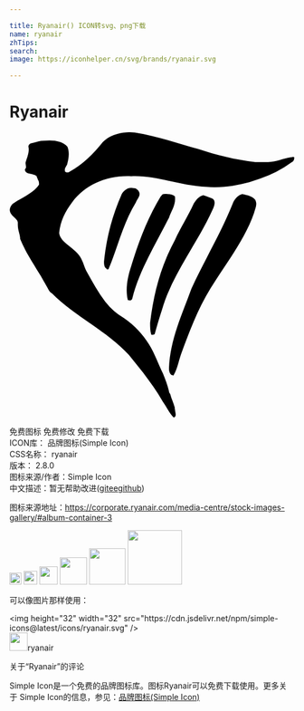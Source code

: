 ```yaml
---

title: Ryanair() ICON转svg、png下载
name: ryanair
zhTips: 
search: 
image: https://iconhelper.cn/svg/brands/ryanair.svg

---
```


# Ryanair  <small style="font-size: 60%;font-weight: 100"></small>

<div id="svg" class="svg-wrap">
<svg role="img" viewBox="0 0 24 24" xmlns="http://www.w3.org/2000/svg"><title>Ryanair icon</title><path d="M9.847.008c-.718.047-1.464.288-1.986.81-.796.996-1.692 1.891-2.787 2.488a.3.3 0 0 1-.396 0c-.1-.299.198-.497.198-.696.1-.398.2-.895 0-1.393C4.478.72 3.583.62 2.886.72c-.298 0-.596.1-.994.2-.1 0-.3.098-.3.297.1.398-.098.897-.198 1.195-.1.2 0 .298 0 .597-.1 0 0 .099-.099.099 0 .497.697.298.995.596 0 .1.1.2.1.3.099.099.098.298.098.398C1.991 5.198.6 5.694.201 6.092-.396 6.888.7 7.187.7 7.585v.198c0 .497.198.797.198 1.195.398.995.994 1.89 1.591 2.885.2.299.4.696.698 1.193.1.2.197.398.396.498 1.99 1.99 4.676 3.183 6.467 5.172l1.195 1.493c.597.796 1.193 1.592 1.69 2.487.299.398.498.896.896 1.294.299-.1.1-.497.1-.696.099 0-.1-.001 0-.1-.1-.399-.3-.796-.4-1.194-.099-.1-.098-.198-.098-.198-.1-.497-.299-.995-.498-1.492-.398-.796-.695-1.692-1.193-2.487-.497-.796-1.193-1.593-2.089-2.19a5.537 5.537 0 0 1-1.593-1.394c-.597-.795-1.094-1.69-1.591-2.586-.2-.398-.298-.894-.597-1.292-.497-.696-1.59-1.095-1.69-1.89.1-.995.497-1.791 1.094-2.587 1.094-1.492 2.984-2.29 4.974-2.19 2.09-.1 4.08.797 6.368.896 1.193.1 2.486-.1 3.58-.398l.896-.298a9.874 9.874 0 0 0 2.686-1.393c.199-.1.198-.299.198-.398-.1-.1-.198 0-.297 0-.697.1-1.195.398-1.89.398h-1.095c-1.691-.199-3.284-.596-4.776-1.094C14.129.92 12.437.322 10.546.024a4.011 4.011 0 0 0-.7-.016zm.264 4.685c-.303.056-.51.28-.659.504a18.378 18.378 0 0 0-1.492 5.671c0 .2.001.498.2.597 0 .1.198.1.198 0 .796-1.89 1.195-3.78 2.29-5.57.099-.3.496-.598.197-.996-.099-.1-.199-.2-.398-.2a.88.88 0 0 0-.336-.006zm2.922.504c-.199 0-.197.1-.297.2-1.094 1.79-1.89 3.878-2.487 5.868-.299.895-.498 1.89-.3 2.786 0 .1.101.1.2.1.1 0 .2-.1.2-.199.596-2.387 1.988-4.577 3.083-6.766.199-.597.597-1.093.497-1.79-.199-.198-.597-.2-.896-.2zm6.568 0c-.398.1-.697.498-.797.796-.994 2.487-2.387 4.775-3.482 7.163-.795 2.188-1.79 4.279-1.89 6.666 0 .2 0 .398.2.597.1 0 .198.1.198 0 .299-.498.398-1.096.597-1.693.696-1.89 1.392-3.78 2.487-5.57 1.293-2.09 2.886-4.08 3.682-6.368.1-.398.298-.696.1-1.094-.2-.298-.597-.398-1.095-.497zm-3.284.099c-.398.1-.597.399-.796.697-.498 1.095-1.094 1.99-1.592 3.084-1.194 2.189-1.79 4.477-2.089 6.964 0 .299 0 .696.1.995.099 0 .299 0 .299-.1.199-.696.397-1.392.596-1.989.896-3.084 2.986-5.571 4.279-8.456.1-.2.298-.697 0-.896-.199-.1-.498-.2-.797-.3z"/></svg>
</div>
<detail full-name='ryanair'></detail>

<div class="detail-page">
<p>
<span><span class="badge-success badge">免费图标</span> <span class="badge-success badge">免费修改</span>  <span class="badge-success badge">免费下载</span> </span>
<br/>
<span>
ICON库：
<span class="badge-secondary badge">品牌图标(Simple Icon)</span> 
</span>
<br/>
<span>
CSS名称：
<span class="badge-secondary badge">ryanair</span> 
</span>

<br/>
<span>
版本：
<span class="badge-secondary badge">2.8.0</span> 
</span>
<br/>
<span>图标来源/作者：<span class="badge-light badge">Simple Icon</span></span> 
<br/>
<span class="zh-detail">中文描述：暂无<span class="help-link"><span>帮助改进</span>(<a href="https://gitee.com/liuwave/icon-helper/edit/master/json/brands/ryanair.json" target="_blank" rel="noopener noreferrer">gitee</a><a href="https://github.com/liuwave/icon-helper/edit/master/json/brands/ryanair.json" target="_blank" rel="noopener noreferrer">github</a></span>)</span><br/>
</p>
</div><div class="description description alert alert-light"><p>图标来源地址：<a href="https://corporate.ryanair.com/media-centre/stock-images-gallery/#album-container-3" target="_blank" rel="noopener noreferrer">https://corporate.ryanair.com/media-centre/stock-images-gallery/#album-container-3</a></p></div>
<div class="alert alert-dark">
<img height="21" width="21" src="https://cdn.jsdelivr.net/npm/simple-icons@latest/icons/ryanair.svg" />
<img height="24" width="24" src="https://cdn.jsdelivr.net/npm/simple-icons@latest/icons/ryanair.svg" />
<img height="32" width="32" src="https://cdn.jsdelivr.net/npm/simple-icons@latest/icons/ryanair.svg" />
<img height="48" width="48" src="https://cdn.jsdelivr.net/npm/simple-icons@latest/icons/ryanair.svg" />
<img height="64" width="64" src="https://cdn.jsdelivr.net/npm/simple-icons@latest/icons/ryanair.svg" />
<img height="96" width="96" src="https://cdn.jsdelivr.net/npm/simple-icons@latest/icons/ryanair.svg" />

</div>
<div>
  <p>可以像图片那样使用：    
  </p>
  <div class="alert alert-primary" style="font-size: 14px">
    &lt;img height="32" width="32" src="https://cdn.jsdelivr.net/npm/simple-icons@latest/icons/ryanair.svg" /&gt;
    <copy-btn content='<img height="32" width="32" src="https://cdn.jsdelivr.net/npm/simple-icons@latest/icons/ryanair.svg" />'></copy-btn>
  </div>
  <div class="alert alert-secondary">
    <img height="32" width="32" src="https://cdn.jsdelivr.net/npm/simple-icons@latest/icons/ryanair.svg" />ryanair
    <copy-btn content="ryanair" btn-title="复制图标名称"></copy-btn>
  </div>
</div>

<Vssue title="关于“Ryanair”的评论" >关于“Ryanair”的评论</Vssue>


<div><p>Simple Icon是一个免费的品牌图标库。图标Ryanair可以免费下载使用。更多关于  Simple Icon的信息，参见：<a target="_blank" href="https://iconhelper.cn/brands.html">品牌图标(Simple Icon)</a>
</p></div>
